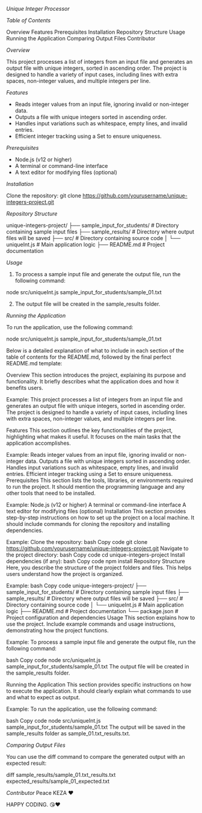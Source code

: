 *Unique Integer Processor*

*Table of Contents*

Overview
Features
Prerequisites
Installation
Repository Structure
Usage
Running the Application
Comparing Output Files
Contributor

*Overview*

This project processes a list of integers from an input file and generates an output file with unique integers, sorted in ascending order. The project is designed to handle a variety of input cases, including lines with extra spaces, non-integer values, and multiple integers per line.

*Features*

* Reads integer values from an input file, ignoring invalid or non-integer data.
* Outputs a file with unique integers sorted in ascending order.
* Handles input variations such as whitespace, empty lines, and invalid entries.
* Efficient integer tracking using a Set to ensure uniqueness.

*Prerequisites*

* Node.js (v12 or higher)
* A terminal or command-line interface
* A text editor for modifying files (optional)

*Installation*

Clone the repository:
git clone https://github.com/yourusername/unique-integers-project.git

*Repository Structure*

unique-integers-project/
├── sample_input_for_students/      # Directory containing sample input files
├── sample_results/                 # Directory where output files will be saved
├── src/                            # Directory containing source code
│   └── uniqueInt.js                # Main application logic
├── README.md                       # Project documentation

*Usage*

1. To process a sample input file and generate the output file, run the following command:

node src/uniqueInt.js sample_input_for_students/sample_01.txt

2. The output file will be created in the sample_results folder.

*Running the Application*

To run the application, use the following command:

node src/uniqueInt.js sample_input_for_students/sample_01.txt


Below is a detailed explanation of what to include in each section of the table of contents for the README.md, followed by the final perfect README.md template:

Overview
This section introduces the project, explaining its purpose and functionality. It briefly describes what the application does and how it benefits users.

Example:
This project processes a list of integers from an input file and generates an output file with unique integers, sorted in ascending order. The project is designed to handle a variety of input cases, including lines with extra spaces, non-integer values, and multiple integers per line.

Features
This section outlines the key functionalities of the project, highlighting what makes it useful. It focuses on the main tasks that the application accomplishes.

Example:
Reads integer values from an input file, ignoring invalid or non-integer data.
Outputs a file with unique integers sorted in ascending order.
Handles input variations such as whitespace, empty lines, and invalid entries.
Efficient integer tracking using a Set to ensure uniqueness.
Prerequisites
This section lists the tools, libraries, or environments required to run the project. It should mention the programming language and any other tools that need to be installed.

Example:
Node.js (v12 or higher)
A terminal or command-line interface
A text editor for modifying files (optional)
Installation
This section provides step-by-step instructions on how to set up the project on a local machine. It should include commands for cloning the repository and installing dependencies.

Example:
Clone the repository:
bash
Copy code
git clone https://github.com/yourusername/unique-integers-project.git
Navigate to the project directory:
bash
Copy code
cd unique-integers-project
Install dependencies (if any):
bash
Copy code
npm install
Repository Structure
Here, you describe the structure of the project folders and files. This helps users understand how the project is organized.

Example:
bash
Copy code
unique-integers-project/
├── sample_input_for_students/      # Directory containing sample input files
├── sample_results/                 # Directory where output files will be saved
├── src/                            # Directory containing source code
│   └── uniqueInt.js                # Main application logic
├── README.md                       # Project documentation
└── package.json                    # Project configuration and dependencies
Usage
This section explains how to use the project. Include example commands and usage instructions, demonstrating how the project functions.

Example:
To process a sample input file and generate the output file, run the following command:

bash
Copy code
node src/uniqueInt.js sample_input_for_students/sample_01.txt
The output file will be created in the sample_results folder.

Running the Application
This section provides specific instructions on how to execute the application. It should clearly explain what commands to use and what to expect as output.

Example:
To run the application, use the following command:

bash
Copy code
node src/uniqueInt.js sample_input_for_students/sample_01.txt
The output will be saved in the sample_results folder as sample_01.txt_results.txt.

*Comparing Output Files*

You can use the diff command to compare the generated output with an expected result:

diff sample_results/sample_01.txt_results.txt expected_results/sample_01_expected.txt

*Contributor*
Peace KEZA ❤️

HAPPY CODING. 😘❤️
